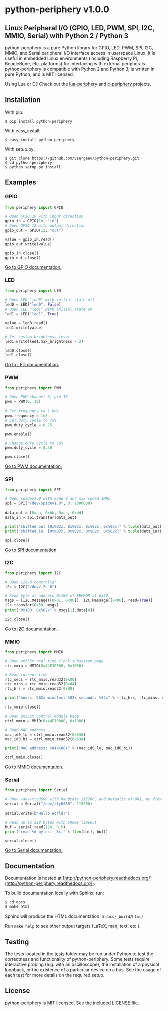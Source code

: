 # python-periphery v1.0.0

## Linux Peripheral I/O (GPIO, LED, PWM, SPI, I2C, MMIO, Serial) with Python 2 / Python 3

python-periphery is a pure Python library for GPIO, LED, PWM, SPI, I2C, MMIO, and Serial peripheral I/O interface access in userspace Linux. It is useful in embedded Linux environments (including Raspberry Pi, BeagleBone, etc. platforms) for interfacing with external peripherals. python-periphery is compatible with Python 2 and Python 3, is written in pure Python, and is MIT licensed.

Using Lua or C? Check out the [lua-periphery](https://github.com/vsergeev/lua-periphery) and [c-periphery](https://github.com/vsergeev/c-periphery) projects.

## Installation

With pip:
``` text
$ pip install python-periphery
```

With easy_install:
``` text
$ easy_install python-periphery
```

With setup.py:
``` text
$ git clone https://github.com/vsergeev/python-periphery.git
$ cd python-periphery
$ python setup.py install
```

## Examples

### GPIO

``` python
from periphery import GPIO

# Open GPIO 10 with input direction
gpio_in = GPIO(10, "in")
# Open GPIO 12 with output direction
gpio_out = GPIO(12, "out")

value = gpio_in.read()
gpio_out.write(value)

gpio_in.close()
gpio_out.close()
```

[Go to GPIO documentation.](http://python-periphery.readthedocs.org/en/latest/gpio.html)

### LED

``` python
from periphery import LED

# Open LED "led0" with initial state off
led0 = LED("led0", False)
# Open LED "led1" with initial state on
led1 = LED("led1", True)

value = led0.read()
led1.write(value)

# Set custom brightness level
led1.write(led1.max_brightness / 2)

led0.close()
led1.close()
```

[Go to LED documentation.](http://python-periphery.readthedocs.org/en/latest/led.html)

### PWM

``` python
from periphery import PWM

# Open PWM channel 0, pin 10
pwm = PWM(0, 10)

# Set frequency to 1 kHz
pwm.frequency = 1e3
# Set duty cycle to 75%
pwm.duty_cycle = 0.75

pwm.enable()

# Change duty cycle to 50%
pwm.duty_cycle = 0.50

pwm.close()
```

[Go to PWM documentation.](http://python-periphery.readthedocs.org/en/latest/pwm.html)

### SPI

``` python
from periphery import SPI

# Open spidev1.0 with mode 0 and max speed 1MHz
spi = SPI("/dev/spidev1.0", 0, 1000000)

data_out = [0xaa, 0xbb, 0xcc, 0xdd]
data_in = spi.transfer(data_out)

print("shifted out [0x%02x, 0x%02x, 0x%02x, 0x%02x]" % tuple(data_out))
print("shifted in  [0x%02x, 0x%02x, 0x%02x, 0x%02x]" % tuple(data_in))

spi.close()
```

[Go to SPI documentation.](http://python-periphery.readthedocs.org/en/latest/spi.html)

### I2C

``` python
from periphery import I2C

# Open i2c-0 controller
i2c = I2C("/dev/i2c-0")

# Read byte at address 0x100 of EEPROM at 0x50
msgs = [I2C.Message([0x01, 0x00]), I2C.Message([0x00], read=True)]
i2c.transfer(0x50, msgs)
print("0x100: 0x%02x" % msgs[1].data[0])

i2c.close()
```

[Go to I2C documentation.](http://python-periphery.readthedocs.org/en/latest/i2c.html)

### MMIO

``` python
from periphery import MMIO

# Open am335x real-time clock subsystem page
rtc_mmio = MMIO(0x44E3E000, 0x1000)

# Read current time
rtc_secs = rtc_mmio.read32(0x00)
rtc_mins = rtc_mmio.read32(0x04)
rtc_hrs = rtc_mmio.read32(0x08)

print("hours: %02x minutes: %02x seconds: %02x" % (rtc_hrs, rtc_mins, rtc_secs))

rtc_mmio.close()

# Open am335x control module page
ctrl_mmio = MMIO(0x44E10000, 0x1000)

# Read MAC address
mac_id0_lo = ctrl_mmio.read32(0x630)
mac_id0_hi = ctrl_mmio.read32(0x634)

print("MAC address: %04x%08x" % (mac_id0_lo, mac_id0_hi))

ctrl_mmio.close()
```

[Go to MMIO documentation.](http://python-periphery.readthedocs.org/en/latest/mmio.html)

### Serial

``` python
from periphery import Serial

# Open /dev/ttyUSB0 with baudrate 115200, and defaults of 8N1, no flow control
serial = Serial("/dev/ttyUSB0", 115200)

serial.write(b"Hello World!")

# Read up to 128 bytes with 500ms timeout
buf = serial.read(128, 0.5)
print("read %d bytes: _%s_" % (len(buf), buf))

serial.close()
```

[Go to Serial documentation.](http://python-periphery.readthedocs.org/en/latest/serial.html)

## Documentation

Documentation is hosted at [http://python-periphery.readthedocs.org/](http://python-periphery.readthedocs.org/).

To build documentation locally with Sphinx, run:

```
$ cd docs
$ make html
```

Sphinx will produce the HTML documentation in `docs/_build/html/`.

Run `make help` to see other output targets (LaTeX, man, text, etc.).

## Testing

The tests located in the [tests](tests/) folder may be run under Python to test the correctness and functionality of python-periphery. Some tests require interactive probing (e.g. with an oscilloscope), the installation of a physical loopback, or the existence of a particular device on a bus. See the usage of each test for more details on the required setup.

## License

python-periphery is MIT licensed. See the included [LICENSE](LICENSE) file.

